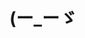 

<h1>(ー_ーゞ</h1>

<!-- <a href="https://github.com//github-readme-stats">
  <img align="center" src="https://github-readme-stats.vercel.app/api?username=rvey&show_icons=true&theme=radicals&bg_color=0d1117&text_color=9e9e9e&title_color=FFFFFF&hide_border=true&include_all_commits=true&custom_title=Github%20Stats%20" />
</a>
<a href="https://github.com/rvey/github-readme-stats">
  <img align="center" src="https://github-readme-stats.vercel.app/api/top-langs/?username=rvey&layout=compact&theme=radicals&bg_color=0d1117&text_color=9e9e9e&title_color=FFFFFF&hide_border=true" />
</a>
 -->

<!-- [![GitHub Streak](http://github-readme-streak-stats.herokuapp.com?user=Rvey&theme=dark&date_format=M%20j%5B%2C%20Y%5D)](https://git.io/streak-stats) -->

